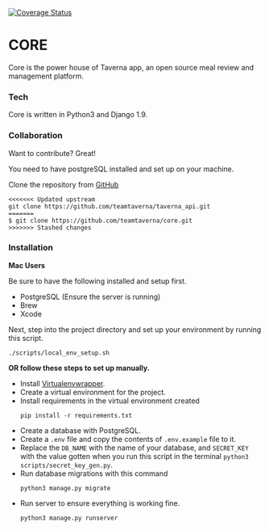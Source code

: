 [![Coverage Status](https://coveralls.io/repos/github/teamtaverna/core/badge.svg?branch=master)](https://coveralls.io/github/teamtaverna/core?branch=master)

# CORE
Core is the power house of Taverna app, an open source meal review and management platform.

### Tech
Core is written in Python3 and Django 1.9.

### Collaboration

Want to contribute? Great!

You need to have postgreSQL installed and set up on your machine.

Clone the repository from [GitHub](https://www.github.com)
```
<<<<<<< Updated upstream
git clone https://github.com/teamtaverna/taverna_api.git
=======
$ git clone https://github.com/teamtaverna/core.git
>>>>>>> Stashed changes
```

### Installation

**Mac Users**

Be sure to have the following installed and setup first.
* PostgreSQL (Ensure the server is running)
* Brew
* Xcode

Next, step into the project directory and set up your environment by running this script.

```
./scripts/local_env_setup.sh
```

**OR follow these steps to set up manually.**
* Install [Virtualenvwrapper](https://virtualenvwrapper.readthedocs.org/en/latest/install.html).
* Create a virtual environment for the project.
* Install requirements in the virtual environment created
    ```
    pip install -r requirements.txt
    ```
* Create a database with PostgreSQL.
* Create a `.env` file and copy the contents of `.env.example` file to it.
* Replace the `DB_NAME` with the name of your database, and `SECRET_KEY` with the value gotten when you run this script in the terminal `python3 scripts/secret_key_gen.py`.
* Run database migrations with this command
    ```
    python3 manage.py migrate
    ```
* Run server to ensure everything is working fine.
    ```
    python3 manage.py runserver
    ```
